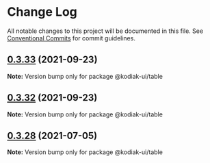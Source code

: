 # Change Log

All notable changes to this project will be documented in this file.
See [Conventional Commits](https://conventionalcommits.org) for commit guidelines.

## [0.3.33](https://github.com/skyverge/kodiak-ui/compare/@kodiak-ui/table@0.3.32...@kodiak-ui/table@0.3.33) (2021-09-23)

**Note:** Version bump only for package @kodiak-ui/table





## [0.3.32](https://github.com/skyverge/kodiak-ui/compare/@kodiak-ui/table@0.3.31...@kodiak-ui/table@0.3.32) (2021-09-23)

**Note:** Version bump only for package @kodiak-ui/table





## [0.3.28](https://github.com/skyverge/kodiak-ui/compare/@kodiak-ui/table@0.3.27...@kodiak-ui/table@0.3.28) (2021-07-05)

**Note:** Version bump only for package @kodiak-ui/table

